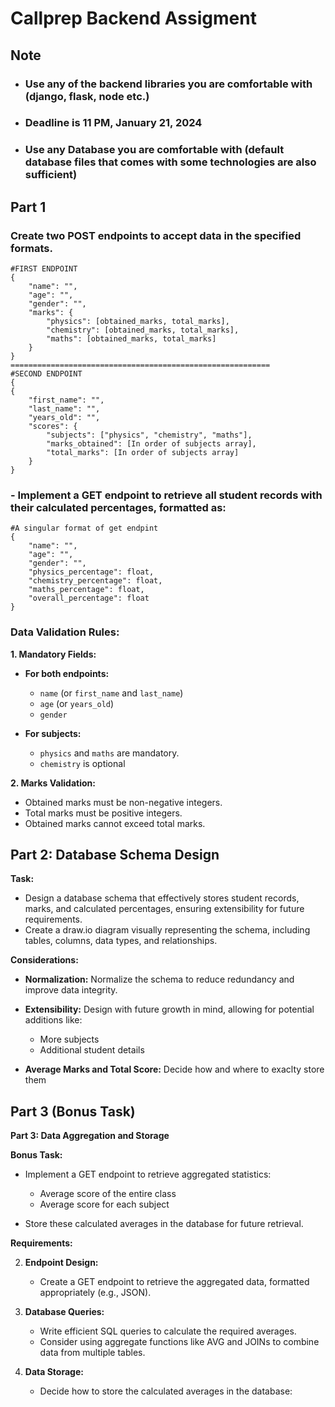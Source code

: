 
# Callprep Backend Assigment

## Note
- ### Use any of the backend libraries you are comfortable with (django, flask, node etc.)
- ### Deadline is 11 PM, January 21, 2024
- ### Use any Database you are comfortable with (default database files that comes with some technologies are also sufficient)

## Part 1
### Create two POST endpoints to accept data in the specified formats.
```
#FIRST ENDPOINT
{
    "name": "",
    "age": "",
    "gender": "",
    "marks": {
        "physics": [obtained_marks, total_marks],
        "chemistry": [obtained_marks, total_marks],
        "maths": [obtained_marks, total_marks]
    }
}
==========================================================
#SECOND ENDPOINT
{
{
    "first_name": "",
    "last_name": "",
    "years_old": "",
    "scores": {
        "subjects": ["physics", "chemistry", "maths"],
        "marks_obtained": [In order of subjects array],
        "total_marks": [In order of subjects array]
    }
}
```
### -   Implement a GET endpoint to retrieve all student records with their calculated percentages, formatted as:
```
#A singular format of get endpint
{
    "name": "",  
    "age": "", 
    "gender": "",
    "physics_percentage": float,
    "chemistry_percentage": float,
    "maths_percentage": float,
    "overall_percentage": float
}
```

### Data Validation Rules:
**1. Mandatory Fields:**
-   **For both endpoints:**
    -   `name` (or `first_name` and `last_name`)
    -   `age` (or `years_old`)
    -   `gender`
    
-   **For subjects:**
    -   `physics` and `maths` are mandatory.
    -   `chemistry` is optional
 
**2. Marks Validation:**

-   Obtained marks must be non-negative integers.
-   Total marks must be positive integers.
-   Obtained marks cannot exceed total marks.


## Part 2: Database Schema Design

**Task:**

-   Design a database schema that effectively stores student records, marks, and calculated percentages, ensuring extensibility for future requirements.
-   Create a draw.io diagram visually representing the schema, including tables, columns, data types, and relationships.

**Considerations:**

-   **Normalization:** Normalize the schema to reduce redundancy and improve data integrity.
-   **Extensibility:** Design with future growth in mind, allowing for potential additions like:
    
    -   More subjects
    -   Additional student details 
    
-   **Average Marks and Total Score:** Decide how and where to exaclty store them 

## Part 3 (Bonus Task)
**Part 3: Data Aggregation and Storage**

**Bonus Task:**

-   Implement a GET endpoint to retrieve aggregated statistics:
    
    -   Average score of the entire class
    -   Average score for each subject
    
-   Store these calculated averages in the database for future retrieval.

**Requirements:**

2.  **Endpoint Design:**
    
    -   Create a GET endpoint to retrieve the aggregated data, formatted appropriately (e.g., JSON).
    
4.  **Database Queries:**
    
    -   Write efficient SQL queries to calculate the required averages.
    -   Consider using aggregate functions like AVG and JOINs to combine data from multiple tables.
    
6.  **Data Storage:**
    
    -   Decide how to store the calculated averages in the database:
